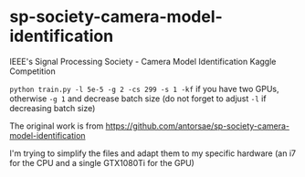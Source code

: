 # sp-society-camera-model-identification
IEEE's Signal Processing Society - Camera Model Identification Kaggle Competition

`python train.py -l 5e-5 -g 2 -cs 299 -s 1 -kf` if you have two GPUs, otherwise `-g 1` and decrease batch size (do not forget to adjust `-l` if decreasing batch size)


The original work is from  https://github.com/antorsae/sp-society-camera-model-identification

I'm trying to simplify the files and adapt them to my specific hardware (an i7 for the CPU and a single GTX1080Ti for the GPU)


